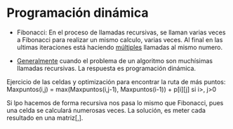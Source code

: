 # Programación dinámica

- Fibonacci: En el proceso de llamadas recursivas, se llaman varias veces a Fibonacci para realizar un mismo calculo, varias veces. Al final en las ultimas iteraciones está haciendo <u>múltiples</u> llamadas al mismo numero. 

 - <u>Generalmente</u> cuando el problema de un algoritmo son muchísimas llamadas recursivas. La respuesta es programación dinámica. 

Ejercicio de las celdas y optimización para encontrar la ruta de más puntos:
Maxpuntos(i,j) = max(Maxpuntos(i,j-1), Maxpuntos(i-1)) + p[i][j] si i>, j>0

Si lpo hacemos de forma recursiva nos pasa lo mismo que Fibonacci, pues una celda se calculará numerosas veces. La solución, es meter cada resultado en una matriz[,].
